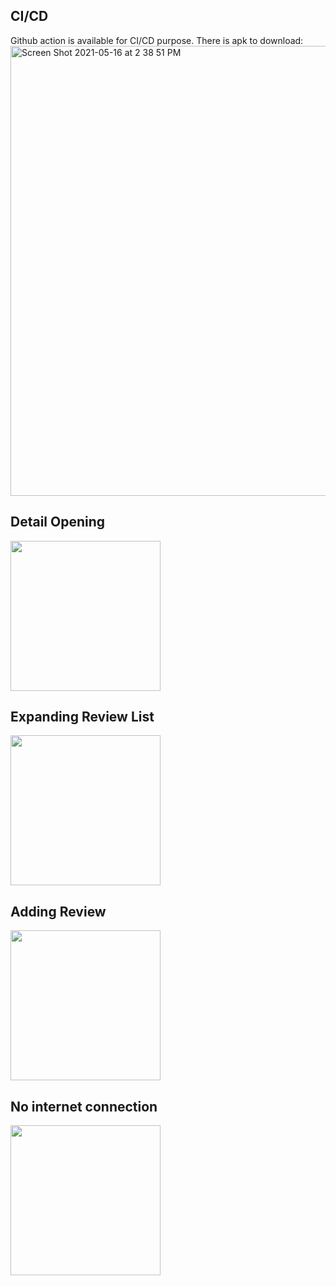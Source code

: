 
## CI/CD
Github action is available for CI/CD purpose. There is apk to download:
<img width="720" alt="Screen Shot 2021-05-16 at 2 38 51 PM" src="https://user-images.githubusercontent.com/22280504/118396773-ba5e0300-b659-11eb-8496-ad22856f7a02.png">

## Detail Opening
<img src="https://user-images.githubusercontent.com/22280504/118395520-854eb200-b653-11eb-951e-d98282e35fa3.gif " width="240"/>

## Expanding Review List
<img src="https://user-images.githubusercontent.com/22280504/118395528-8ed81a00-b653-11eb-919b-901cdc0092e3.gif " width="240"/>

## Adding Review
<img src="https://user-images.githubusercontent.com/22280504/118395539-a1525380-b653-11eb-8e01-0b9c06796c3d.gif " width="240"/>

## No internet connection
<img src="https://user-images.githubusercontent.com/22280504/118396640-1e33fc00-b659-11eb-94d4-3709af751006.gif" width="240" />
